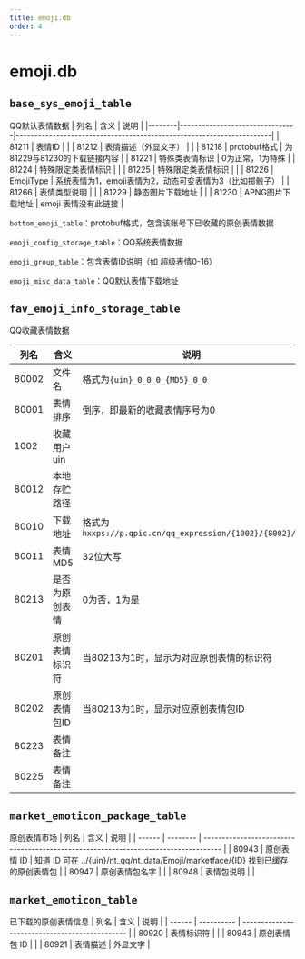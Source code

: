 ```yaml
---
title: emoji.db
order: 4
---
```


# emoji.db
## `base_sys_emoji_table`
QQ默认表情数据
| 列名   | 含义                           | 说明                                                                 |
|--------|--------------------------------|----------------------------------------------------------------------|
| 81211  | 表情ID                         |                                                                      |
| 81212  | 表情描述（外显文字）           |                                                                      |
| 81218  | protobuf格式                   | 为81229与81230的下载链接内容                                             |
| 81221  | 特殊类表情标识                 | 0为正常，1为特殊                                                     |
| 81224  | 特殊限定类表情标识             |                                                                      |
| 81225  | 特殊限定类表情标识             |                                                                      |
| 81226  | EmojiType                      | 系统表情为1，emoji表情为2，动态可变表情为3（比如掷骰子）             |
| 81266  | 表情类型说明                   |                                                                      |
| 81229  | 静态图片下载地址               |                                                                      |
| 81230  | APNG图片下载地址               | emoji 表情没有此链接                                                 |

`bottom_emoji_table`：protobuf格式，包含该账号下已收藏的原创表情数据

`emoji_config_storage_table`：QQ系统表情数据

`emoji_group_table`：包含表情ID说明（如 超级表情0-16）

`emoji_misc_data_table`：QQ默认表情下载地址

## `fav_emoji_info_storage_table`
QQ收藏表情数据

| 列名   | 含义                           | 说明                                                                 |
|--------|--------------------------------|----------------------------------------------------------------------|
| 80002  | 文件名                         | 格式为`{uin}_0_0_0_{MD5}_0_0`                                       |
| 80001  | 表情排序                       | 倒序，即最新的收藏表情序号为0                                        |
| 1002   | 收藏用户uin                    |                                                                      |
| 80012  | 本地存贮路径                   |                                                                      |
| 80010  | 下载地址                       | 格式为`hxxps://p.qpic.cn/qq_expression/{1002}/{8002}/0`              |
| 80011  | 表情MD5                        | 32位大写                                                             |
| 80213  | 是否为原创表情                 | 0为否，1为是                                                         |
| 80201  | 原创表情标识符                 | 当80213为1时，显示为对应原创表情的标识符                             |
| 80202  | 原创表情包ID                   | 当80213为1时，显示对应原创表情包ID                                   |
| 80223  | 表情备注                       |                                                                      |
| 80225  | 表情备注                       |                                                                      |

## `market_emoticon_package_table`
原创表情市场
| 列名   | 含义     | 说明                                                                                |
| ------ | -------- | ----------------------------------------------------------------------------------- |
| 80943  | 原创表情 ID | 知道 ID 可在 ../{uin}/nt_qq/nt_data/Emoji/marketface/{ID} 找到已缓存的原创表情包 |
| 80947  | 原创表情包名字 |                                                                                     |
| 80948  | 表情包说明 |                                                                                     |

## `market_emoticon_table`
已下载的原创表情信息
| 列名   | 含义       | 说明                                           |
| ------ | ---------- | ---------------------------------------------- |
| 80920  | 表情标识符 |                                                |
| 80943  | 原创表情包 ID |                                                |
| 80921  | 表情描述   | 外显文字                                       |

